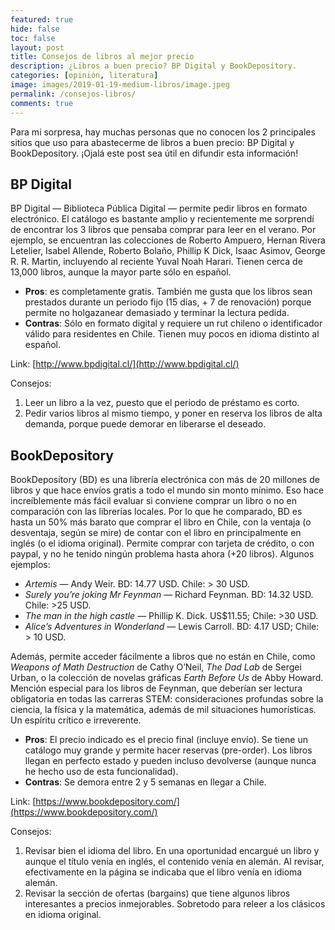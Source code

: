 ```yaml
---
featured: true
hide: false
toc: false
layout: post
title: Consejos de libros al mejor precio
description: ¿Libros a buen precio? BP Digital y BookDepository.
categories: [opinión, literatura]
image: images/2019-01-19-medium-libros/image.jpeg
permalink: /consejos-libros/
comments: true
---
```


Para mi sorpresa, hay muchas personas que no conocen los 2 principales sitios que uso para abastecerme de libros a buen precio: BP Digital y BookDepository. ¡Ojalá este post sea útil en difundir esta información!

## BP Digital

BP Digital — Biblioteca Pública Digital — permite pedir libros en formato electrónico. El catálogo es bastante amplio y recientemente me sorprendí de encontrar los 3 libros que pensaba comprar para leer en el verano. Por ejemplo, se encuentran las colecciones de Roberto Ampuero, Hernan Rivera Letelier, Isabel Allende, Roberto Bolaño, Phillip K Dick, Isaac Asimov, George R. R. Martin, incluyendo al reciente Yuval Noah Harari. Tienen cerca de 13,000 libros, aunque la mayor parte sólo en español.
* **Pros**: es completamente gratis. También me gusta que los libros sean prestados durante un periodo fijo (15 días, + 7 de renovación) porque permite no holgazanear demasiado y terminar la lectura pedida.
* **Contras**: Sólo en formato digital y requiere un rut chileno o identificador válido para residentes en Chile. Tienen muy pocos en idioma distinto al español.

Link: [http://www.bpdigital.cl/](http://www.bpdigital.cl/)

Consejos:
1. Leer un libro a la vez, puesto que el periodo de préstamo es corto.
2. Pedir varios libros al mismo tiempo, y poner en reserva los libros de alta demanda, porque puede demorar en liberarse el deseado.


## BookDepository

BookDepository (BD) es una librería electrónica con más de 20 millones de libros y que hace envíos gratis a todo el mundo sin monto mínimo. Eso hace increíblemente más fácil evaluar si conviene comprar un libro o no en comparación con las librerías locales. Por lo que he comparado, BD es hasta un 50% más barato que comprar el libro en Chile, con la ventaja (o desventaja, según se mire) de contar con el libro en principalmente en inglés (o el idioma original). Permite comprar con tarjeta de crédito, o con paypal, y no he tenido ningún problema hasta ahora (+20 libros). Algunos ejemplos:
* *Artemis* — Andy Weir. BD: 14.77 USD. Chile: > 30 USD.
* *Surely you’re joking Mr Feynman* — Richard Feynman. BD: 14.32 USD. Chile: >25 USD.
* *The man in the high castle* — Phillip K. Dick. US$11.55; Chile: >30 USD.
* *Alice’s Adventures in Wonderland* — Lewis Carroll. BD: 4.17 USD; Chile: > 10 USD.

Además, permite acceder fácilmente a libros que no están en Chile, como *Weapons of Math Destruction* de Cathy O’Neil, *The Dad Lab* de Sergei Urban, o la colección de novelas gráficas *Earth Before Us* de Abby Howard. Mención especial para los libros de Feynman, que deberían ser lectura obligatoria en todas las carreras STEM: consideraciones profundas sobre la ciencia, la física y la matemática, además de mil situaciones humorísticas. Un espíritu crítico e irreverente.
* **Pros**: El precio indicado es el precio final (incluye envío). Se tiene un catálogo muy grande y permite hacer reservas (pre-order). Los libros llegan en perfecto estado y pueden incluso devolverse (aunque nunca he hecho uso de esta funcionalidad).
* **Contras**: Se demora entre 2 y 5 semanas en llegar a Chile.

Link: [https://www.bookdepository.com/](https://www.bookdepository.com/)

Consejos: 
1. Revisar bien el idioma del libro. En una oportunidad encargué un libro y aunque el título venía en inglés, el contenido venía en alemán. Al revisar, efectivamente en la página se indicaba que el libro venía en idioma alemán. 
2. Revisar la sección de ofertas (bargains) que tiene algunos libros interesantes a precios inmejorables. Sobretodo para releer a los clásicos en idioma original.
